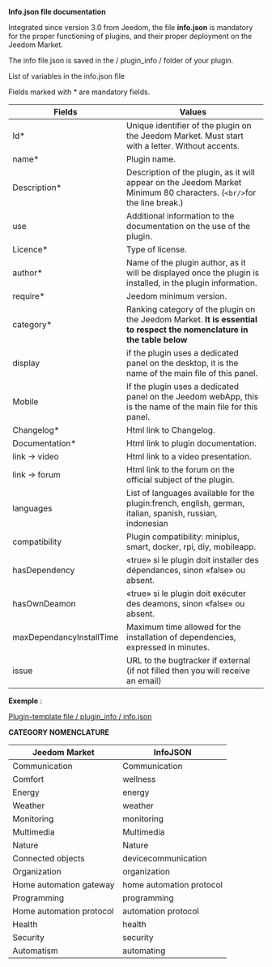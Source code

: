**Info.json file documentation**

Integrated since version 3.0 from Jeedom, the file **info.json** is mandatory for the proper functioning of plugins, and their proper deployment on the Jeedom Market.

The info file.json is saved in the / plugin_info / folder of your plugin.

List of variables in the info.json file

Fields marked with * are mandatory fields.

Fields                  | Values                                                                                                                  |
------------------------ | ------------------------------------------------------------------------------------------------------------------------- |
Id*                     | Unique identifier of the plugin on the Jeedom Market. Must start with a letter. Without accents.                             |
name*                   | Plugin name.                                                                                                            |
Description*            | Description of the plugin, as it will appear on the Jeedom Market Minimum 80 characters. (`<br/>`for the line break.)                                  |                                                                                     |
use                   | Additional information to the documentation on the use of the plugin.                                                    |
Licence*                | Type of license.                                                                                                          |
author*                 | Name of the plugin author, as it will be displayed once the plugin is installed, in the plugin information.         |
require*                | Jeedom minimum version.                                                                                                |
category*               | Ranking category of the plugin on the Jeedom Market. **It is essential to respect the nomenclature in the table below** |
display                 | if the plugin uses a dedicated panel on the desktop, it is the name of the main file of this panel.                    |
Mobile                  | If the plugin uses a dedicated panel on the Jeedom webApp, this is the name of the main file for this panel.   |
Changelog*              | Html link to Changelog.                                                                                              |
Documentation*          | Html link to plugin documentation.                                                                                |
link -> video               | Html link to a video presentation.                                                                                 |
link -> forum               | Html link to the forum on the official subject of the plugin.                                                                  |
languages               | List of languages available for the plugin:french, english, german, italian, spanish, russian, indonesian            |
compatibility           | Plugin compatibility: miniplus, smart, docker, rpi, diy, mobileapp.                                                   |
hasDependency           | «true» si le plugin doit installer des dépendances, sinon «false» ou absent.                                              |
hasOwnDeamon            | «true» si le plugin doit exécuter des deamons, sinon «false» ou absent.                                                   |
maxDependancyInstallTime| Maximum time allowed for the installation of dependencies, expressed in minutes.                                            |
issue                   | URL to the bugtracker if external (if not filled then you will receive an email)

**Exemple** :

[Plugin-template file / plugin_info / info.json](https://github.com/jeedom/plugin-template/blob/master/plugin_info/info.json)




**CATEGORY NOMENCLATURE**

Jeedom Market         |InfoJSON              |
--------------------- | ----------------------- |
Communication        | Communication          |
Comfort              | wellness               |
Energy              | energy                 |
Weather                 | weather                |
Monitoring           | monitoring             |
Multimedia            | Multimedia             |
Nature               | Nature                 |
Connected objects      | devicecommunication    |
Organization         | organization           |
Home automation gateway  | home automation protocol|
Programming        | programming            |
Home automation protocol   | automation protocol     |
Health                | health                 |
Security              | security               |
Automatism          | automating         |


   


  


  


  

    


   




